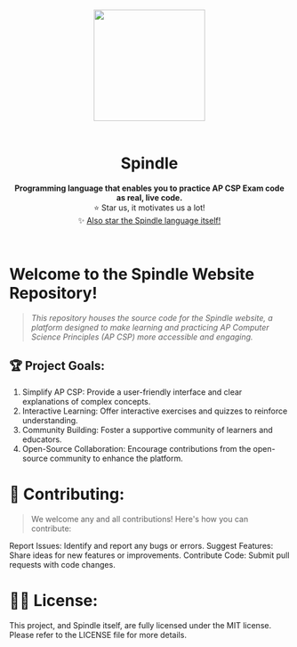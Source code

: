 <div align="center"> <img src="https://cdn.glitch.global/e1bb975a-9da8-4eb1-bcd1-68066f8e9cd4/thumbnails%2Flogo-no-background.png?1734132398879" style="height: 200px; padding: 20px" />
<h1><b>Spindle</b></h1> <p style="font-size:14px">  <b> Programming language that enables you to practice AP CSP Exam code as real, live code.  </b> 
</b></b> <br> ⭐ Star us, it motivates us a lot! <br>  ✨  <a href="https://github.com/spindle-project/Spindle">Also star the Spindle language itself!</a></div> <br>

# **Welcome to the Spindle Website Repository!**

> *This repository houses the source code for the Spindle website, a platform designed to make learning and practicing AP Computer Science Principles (AP CSP) more accessible and engaging.*

## 🏆 Project Goals:
1. Simplify AP CSP: Provide a user-friendly interface and clear explanations of complex concepts.
2. Interactive Learning: Offer interactive exercises and quizzes to reinforce understanding.
3. Community Building: Foster a supportive community of learners and educators.
4. Open-Source Collaboration: Encourage contributions from the open-source community to enhance the platform.

# 🧶 Contributing:

> We welcome any and all contributions! Here's how you can contribute:

Report Issues: Identify and report any bugs or errors.
Suggest Features: Share ideas for new features or improvements.
Contribute Code: Submit pull requests with code changes.

# 🧑‍⚖️ License:

This project, and Spindle itself,  are fully licensed under the MIT license. Please refer to the LICENSE file for more details.
